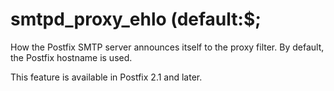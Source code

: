 # smtpd_proxy_ehlo (default:$; 


How the Postfix SMTP server announces itself to the proxy filter.
By default, the Postfix hostname is used.



This feature is available in Postfix 2.1 and later.



